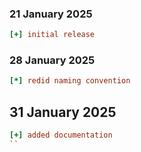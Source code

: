 ### 21 January 2025
```ini
[+] initial release
```

### 28 January 2025
```ini
[*] redid naming convention
```

## 31 January 2025
```ini
[+] added documentation
``